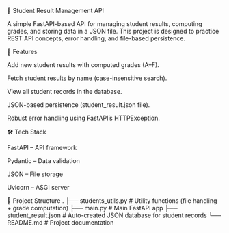 📘 Student Result Management API

A simple FastAPI-based API for managing student results, computing grades, and storing data in a JSON file. This project is designed to practice REST API concepts, error handling, and file-based persistence.

🚀 Features

Add new student results with computed grades (A–F).

Fetch student results by name (case-insensitive search).

View all student records in the database.

JSON-based persistence (student_result.json file).

Robust error handling using FastAPI’s HTTPException.

🛠️ Tech Stack

FastAPI – API framework

Pydantic – Data validation

JSON – File storage

Uvicorn – ASGI server

📂 Project Structure
.
├── students_utils.py     # Utility functions (file handling + grade computation)
├── main.py               # Main FastAPI app
├── student_result.json   # Auto-created JSON database for student records
└── README.md             # Project documentation